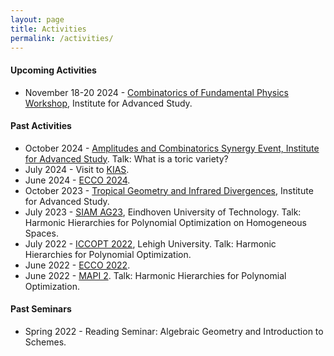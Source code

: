 ```yaml
---
layout: page
title: Activities
permalink: /activities/
---
```


<h4><strong> Upcoming Activities </strong> </h4>

<ul>
  <li>November 18-20 2024 - <a href="https://www.ias.edu/math/events/combinatorics-fundamental-physics-workshop"> Combinatorics of Fundamental Physics Workshop</a>, Institute for Advanced Study. </li>
</ul>

<h4><strong> Past Activities </strong> </h4>

<ul>
  <li>October 2024 - <a href="https://www.ias.edu/mathematical-physics/events/amplitudes-and-combinatorics-synergy-event">Amplitudes and Combinatorics Synergy Event, Institute for Advanced Study</a>. Talk: What is a toric variety?</li>
  <li>July 2024 - Visit to <a href="https://www.kias.re.kr/kias/main/main.do">KIAS</a>.</li>
  <li>June 2024 - <a href="https://ecco2024.combinatoria.co/home-english"> ECCO 2024</a>.</li>
  <li>October 2023 - <a href="https://www.ias.edu/sns/tropical_workshop">Tropical Geometry and Infrared Divergences</a>, Institute for Advanced Study.</li> 
  <li>July 2023 - <a href="https://www.siam.org/conferences/cm/conference/ag23">SIAM AG23</a>, Eindhoven University of Technology. Talk: Harmonic Hierarchies for Polynomial Optimization on Homogeneous Spaces.</li>
  <li>July 2022 - <a href="https://iccopt2022.lehigh.edu">ICCOPT 2022</a>, Lehigh University. Talk: Harmonic Hierarchies for Polynomial Optimization.</li>
  <li>June 2022 - <a href="https://ecco2022.combinatoria.co">ECCO 2022</a>.</li> 
  <li>June 2022 - <a href="https://scm.org.co/mapi-2/">MAPI 2</a>. Talk: Harmonic Hierarchies for Polynomial Optimization.</li>
</ul>

<h4><strong> Past Seminars </strong> </h4>

<ul>
  <li>Spring 2022 - Reading Seminar: Algebraic Geometry and Introduction to Schemes.</li>
</ul>

